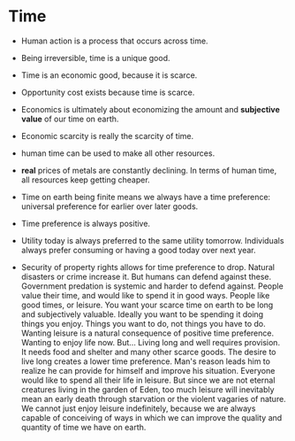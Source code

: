 # Time 

* Human action is a process that occurs across time.
* Being irreversible, time is a unique good.
* Time is an economic good, because it is scarce.
* Opportunity cost exists because time is scarce.
* Economics is ultimately about economizing the amount and **subjective value** of our time on earth.
* Economic scarcity is really the scarcity of time.
* human time can be used to make all other resources.
* **real** prices of metals are constantly declining. In terms of human time, all resources keep getting cheaper.


* Time on earth being finite means we always have a time preference: universal preference for earlier over later goods.
* Time preference is always positive. 
* Utility today is always preferred to the same utility tomorrow. Individuals always prefer consuming or having a good today over next year.
* Security of property rights allows for time preference to drop. Natural disasters or crime increase it. But humans can defend against these. Government predation is systemic and harder to defend against.
    People value their time, and would like to spend it in good ways. People like good times, or leisure.
    You want your scarce time on earth to be long and subjectively valuable. Ideally you want to be spending it doing things you enjoy. Things you want to do, not things you have to do.
    Wanting leisure is a natural consequence of positive time preference. Wanting to enjoy life now.
        But... Living long and well requires provision. It needs food and shelter and many other scarce goods. The desire to live long creates a lower time preference.
    Man's reason leads him to realize he can provide for himself and improve his situation.
    Everyone would like to spend all their life in leisure. But since we are not eternal creatures living in the garden of Eden, too much leisure will inevitably mean an early death through starvation or the violent vagaries of nature. We cannot just enjoy leisure indefinitely, because we are always capable of conceiving of ways in which we can improve the quality and quantity of time we have on earth.
